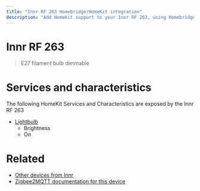```yaml
---
title: "Innr RF 263 Homebridge/HomeKit integration"
description: "Add HomeKit support to your Innr RF 263, using Homebridge, Zigbee2MQTT and homebridge-z2m."
---
```

<!---
This file has been GENERATED using src/docgen/docgen.ts
DO NOT EDIT THIS FILE MANUALLY!
-->
# Innr RF 263
> E27 filament bulb dimmable


# Services and characteristics
The following HomeKit Services and Characteristics are exposed by
the Innr RF 263

* [Lightbulb](../../light.md)
  * Brightness
  * On


# Related
* [Other devices from Innr](../index.md#innr)
* [Zigbee2MQTT documentation for this device](https://www.zigbee2mqtt.io/devices/RF_263.html)
